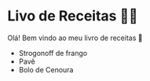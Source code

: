 # Livo de Receitas :man_cook:

Olá! Bem vindo ao meu livro de receitas :wave:
* Strogonoff de frango
* Pavê
* Bolo de Cenoura